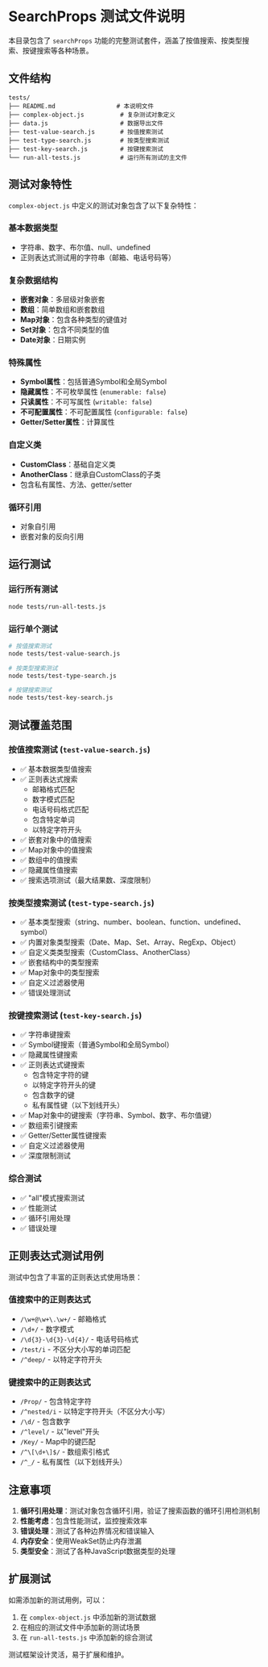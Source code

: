# SearchProps 测试文件说明

本目录包含了 `searchProps` 功能的完整测试套件，涵盖了按值搜索、按类型搜索、按键搜索等各种场景。

## 文件结构

```
tests/
├── README.md                 # 本说明文件
├── complex-object.js          # 复杂测试对象定义
├── data.js                    # 数据导出文件
├── test-value-search.js       # 按值搜索测试
├── test-type-search.js        # 按类型搜索测试
├── test-key-search.js         # 按键搜索测试
└── run-all-tests.js           # 运行所有测试的主文件
```

## 测试对象特性

`complex-object.js` 中定义的测试对象包含了以下复杂特性：

### 基本数据类型
- 字符串、数字、布尔值、null、undefined
- 正则表达式测试用的字符串（邮箱、电话号码等）

### 复杂数据结构
- **嵌套对象**：多层级对象嵌套
- **数组**：简单数组和嵌套数组
- **Map对象**：包含各种类型的键值对
- **Set对象**：包含不同类型的值
- **Date对象**：日期实例

### 特殊属性
- **Symbol属性**：包括普通Symbol和全局Symbol
- **隐藏属性**：不可枚举属性 (`enumerable: false`)
- **只读属性**：不可写属性 (`writable: false`)
- **不可配置属性**：不可配置属性 (`configurable: false`)
- **Getter/Setter属性**：计算属性

### 自定义类
- **CustomClass**：基础自定义类
- **AnotherClass**：继承自CustomClass的子类
- 包含私有属性、方法、getter/setter

### 循环引用
- 对象自引用
- 嵌套对象的反向引用

## 运行测试

### 运行所有测试
```bash
node tests/run-all-tests.js
```

### 运行单个测试
```bash
# 按值搜索测试
node tests/test-value-search.js

# 按类型搜索测试
node tests/test-type-search.js

# 按键搜索测试
node tests/test-key-search.js
```

## 测试覆盖范围

### 按值搜索测试 (`test-value-search.js`)
- ✅ 基本数据类型值搜索
- ✅ 正则表达式搜索
  - 邮箱格式匹配
  - 数字模式匹配
  - 电话号码格式匹配
  - 包含特定单词
  - 以特定字符开头
- ✅ 嵌套对象中的值搜索
- ✅ Map对象中的值搜索
- ✅ 数组中的值搜索
- ✅ 隐藏属性值搜索
- ✅ 搜索选项测试（最大结果数、深度限制）

### 按类型搜索测试 (`test-type-search.js`)
- ✅ 基本类型搜索（string、number、boolean、function、undefined、symbol）
- ✅ 内置对象类型搜索（Date、Map、Set、Array、RegExp、Object）
- ✅ 自定义类类型搜索（CustomClass、AnotherClass）
- ✅ 嵌套结构中的类型搜索
- ✅ Map对象中的类型搜索
- ✅ 自定义过滤器使用
- ✅ 错误处理测试

### 按键搜索测试 (`test-key-search.js`)
- ✅ 字符串键搜索
- ✅ Symbol键搜索（普通Symbol和全局Symbol）
- ✅ 隐藏属性键搜索
- ✅ 正则表达式键搜索
  - 包含特定字符的键
  - 以特定字符开头的键
  - 包含数字的键
  - 私有属性键（以下划线开头）
- ✅ Map对象中的键搜索（字符串、Symbol、数字、布尔值键）
- ✅ 数组索引键搜索
- ✅ Getter/Setter属性键搜索
- ✅ 自定义过滤器使用
- ✅ 深度限制测试

### 综合测试
- ✅ "all"模式搜索测试
- ✅ 性能测试
- ✅ 循环引用处理
- ✅ 错误处理

## 正则表达式测试用例

测试中包含了丰富的正则表达式使用场景：

### 值搜索中的正则表达式
- `/\w+@\w+\.\w+/` - 邮箱格式
- `/\d+/` - 数字模式
- `/\d{3}-\d{3}-\d{4}/` - 电话号码格式
- `/test/i` - 不区分大小写的单词匹配
- `/^deep/` - 以特定字符开头

### 键搜索中的正则表达式
- `/Prop/` - 包含特定字符
- `/^nested/i` - 以特定字符开头（不区分大小写）
- `/\d/` - 包含数字
- `/^level/` - 以"level"开头
- `/Key/` - Map中的键匹配
- `/^\[\d+\]$/` - 数组索引格式
- `/^_/` - 私有属性（以下划线开头）

## 注意事项

1. **循环引用处理**：测试对象包含循环引用，验证了搜索函数的循环引用检测机制
2. **性能考虑**：包含性能测试，监控搜索效率
3. **错误处理**：测试了各种边界情况和错误输入
4. **内存安全**：使用WeakSet防止内存泄漏
5. **类型安全**：测试了各种JavaScript数据类型的处理

## 扩展测试

如需添加新的测试用例，可以：

1. 在 `complex-object.js` 中添加新的测试数据
2. 在相应的测试文件中添加新的测试场景
3. 在 `run-all-tests.js` 中添加新的综合测试

测试框架设计灵活，易于扩展和维护。